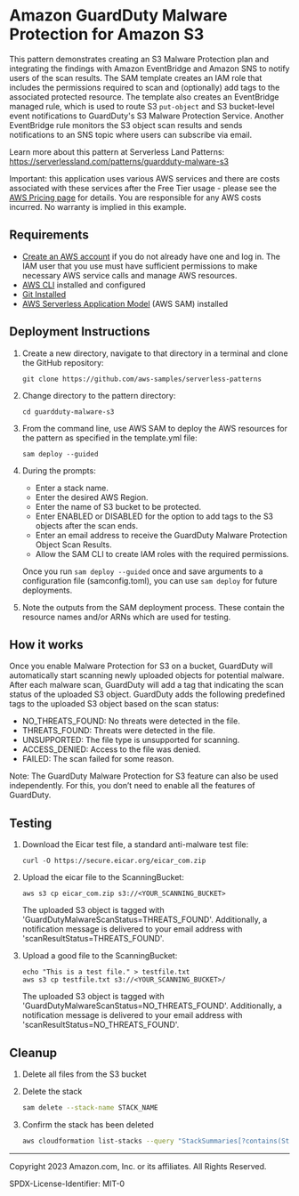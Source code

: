 # Amazon GuardDuty Malware Protection for Amazon S3

This pattern demonstrates creating an S3 Malware Protection plan and integrating the findings with Amazon EventBridge and Amazon SNS to notify users of the scan results. The SAM template creates an IAM role that includes the permissions required to scan and (optionally) add tags to the associated protected resource. The template also creates an EventBridge managed rule, which is used to route S3 `put-object` and S3 bucket-level event notifications to GuardDuty's S3 Malware Protection Service. Another EventBridge rule monitors the S3 object scan results and sends notifications to an SNS topic where users can subscribe via email.

Learn more about this pattern at Serverless Land Patterns: https://serverlessland.com/patterns/guardduty-malware-s3

Important: this application uses various AWS services and there are costs associated with these services after the Free Tier usage - please see the [AWS Pricing page](https://aws.amazon.com/pricing/) for details. You are responsible for any AWS costs incurred. No warranty is implied in this example.

## Requirements

* [Create an AWS account](https://portal.aws.amazon.com/gp/aws/developer/registration/index.html) if you do not already have one and log in. The IAM user that you use must have sufficient permissions to make necessary AWS service calls and manage AWS resources.
* [AWS CLI](https://docs.aws.amazon.com/cli/latest/userguide/install-cliv2.html) installed and configured
* [Git Installed](https://git-scm.com/book/en/v2/Getting-Started-Installing-Git)
* [AWS Serverless Application Model](https://docs.aws.amazon.com/serverless-application-model/latest/developerguide/serverless-sam-cli-install.html) (AWS SAM) installed

## Deployment Instructions

1. Create a new directory, navigate to that directory in a terminal and clone the GitHub repository:
    ``` 
    git clone https://github.com/aws-samples/serverless-patterns
    ```
1. Change directory to the pattern directory:
    ```
    cd guardduty-malware-s3
    ```
1. From the command line, use AWS SAM to deploy the AWS resources for the pattern as specified in the template.yml file:
    ```
    sam deploy --guided
    ```
1. During the prompts:
    * Enter a stack name.
    * Enter the desired AWS Region.
    * Enter the name of S3 bucket to be protected.
    * Enter ENABLED or DISABLED for the option to add tags to the S3 objects after the scan ends.
    * Enter an email address to receive the GuardDuty Malware Protection Object Scan Results.
    * Allow the SAM CLI to create IAM roles with the required permissions.

    Once you run `sam deploy --guided` once and save arguments to a configuration file (samconfig.toml), you can use `sam deploy` for future deployments.

1. Note the outputs from the SAM deployment process. These contain the resource names and/or ARNs which are used for testing.

## How it works
Once you enable Malware Protection for S3 on a bucket, GuardDuty will automatically start scanning newly uploaded objects for potential malware.
After each malware scan, GuardDuty will add a tag that indicating the scan status of the uploaded S3 object.
GuardDuty adds the following predefined tags to the uploaded S3 object based on the scan status:

* NO_THREATS_FOUND: No threats were detected in the file.
* THREATS_FOUND: Threats were detected in the file.
* UNSUPPORTED: The file type is unsupported for scanning.
* ACCESS_DENIED: Access to the file was denied.
* FAILED: The scan failed for some reason.

Note: The GuardDuty Malware Protection for S3 feature can also be used independently. For this, you don’t need to enable all the features of GuardDuty.

## Testing
1. Download the Eicar test file, a standard anti-malware test file:
    ``` 
    curl -O https://secure.eicar.org/eicar_com.zip
    ```
1. Upload the eicar file to the ScanningBucket:
    ```
    aws s3 cp eicar_com.zip s3://<YOUR_SCANNING_BUCKET>
    ```
   The uploaded S3 object is tagged with 'GuardDutyMalwareScanStatus=THREATS_FOUND'. Additionally, a notification message is delivered to your email 
   address with 'scanResultStatus=THREATS_FOUND'.
   
1. Upload a good file to the ScanningBucket:
    ```
    echo "This is a test file." > testfile.txt
    aws s3 cp testfile.txt s3://<YOUR_SCANNING_BUCKET>/
    ```
   The uploaded S3 object is tagged with 'GuardDutyMalwareScanStatus=NO_THREATS_FOUND'. Additionally, a notification message is delivered to your email 
   address with 'scanResultStatus=NO_THREATS_FOUND'.
   
## Cleanup
1. Delete all files from the S3 bucket
    
1. Delete the stack
    ```bash
    sam delete --stack-name STACK_NAME
    ```
1. Confirm the stack has been deleted
    ```bash
    aws cloudformation list-stacks --query "StackSummaries[?contains(StackName,'STACK_NAME')].StackStatus"
    ```
----
Copyright 2023 Amazon.com, Inc. or its affiliates. All Rights Reserved.

SPDX-License-Identifier: MIT-0
